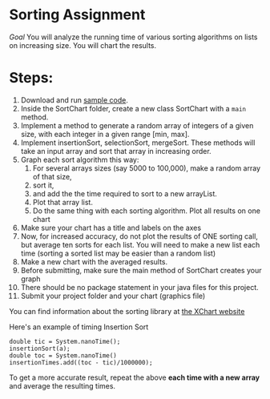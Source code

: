 # Sorting Assignment

*Goal* You will analyze the running time of various sorting algorithms on lists on increasing size. You will chart the results.

# Steps:

1. Download and run [sample code](./SortChart.zip).
2. Inside the SortChart folder, create a new class SortChart with a `main` method.
3. Implement a method to generate a random array of integers of a given size, with each integer in a given range [min, max].
4. Implement insertionSort, selectionSort, mergeSort. These methods will take an input array and sort that array  in increasing order.
5. Graph each sort algorithm this way:
	1. For several arrays sizes (say 5000 to 100,000), make a random array of that size,
	2. sort it,
	3. and add the the time required to sort to a new arrayList.
	4. Plot that array list.
	5.  Do the same thing with each sorting algorithm. Plot all results on one chart
6. Make sure your chart has a title and labels on the axes
7. Now, for increased accuracy, do not plot the results of ONE sorting call, but average ten sorts for each list. You will need to make a new list each time (sorting a sorted list may be easier than a random list)
8. Make a new chart with the averaged results.
9. Before submitting, make sure the main method of SortChart creates your graph
10. There should be no package statement in your java files for this project.
11. Submit your project folder and your chart (graphics file)

You can find information about the sorting library at [the XChart website](https://knowm.org/open-source/xchart/)

Here's an example of timing Insertion Sort
```{java}
double tic = System.nanoTime();
insertionSort(a);
double toc = System.nanoTime()
insertionTimes.add((toc - tic)/1000000);
```

To get a more accurate result, repeat the above **each time with a new array** and average the resulting times.
